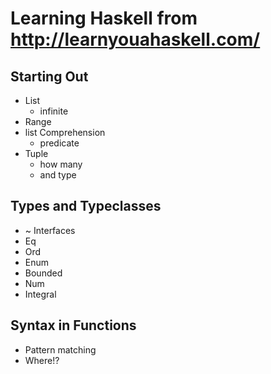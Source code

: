 # Learning Haskell from http://learnyouahaskell.com/

## Starting Out

- List
  - infinite
- Range
- list Comprehension
  - predicate
- Tuple
  - how many
  - and type

## Types and Typeclasses

- ~ Interfaces
- Eq
- Ord
- Enum
- Bounded
- Num
- Integral

## Syntax in Functions

- Pattern matching
- Where!?
